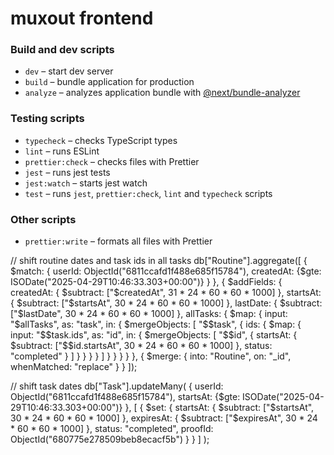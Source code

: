 # muxout frontend

### Build and dev scripts

- `dev` – start dev server
- `build` – bundle application for production
- `analyze` – analyzes application bundle with [@next/bundle-analyzer](https://www.npmjs.com/package/@next/bundle-analyzer)

### Testing scripts

- `typecheck` – checks TypeScript types
- `lint` – runs ESLint
- `prettier:check` – checks files with Prettier
- `jest` – runs jest tests
- `jest:watch` – starts jest watch
- `test` – runs `jest`, `prettier:check`, `lint` and `typecheck` scripts

### Other scripts

- `prettier:write` – formats all files with Prettier


// shift routine dates and task ids in all tasks
db["Routine"].aggregate([
  {
    $match: { userId: ObjectId("6811ccafd1f488e685f15784"), createdAt: {$gte: ISODate("2025-04-29T10:46:33.303+00:00")} }
  },
  {
    $addFields: {
      createdAt: { $subtract: ["$createdAt", 31 * 24 * 60 * 60 * 1000] },
      startsAt: { $subtract: ["$startsAt", 30 * 24 * 60 * 60 * 1000] },
      lastDate: { $subtract: ["$lastDate", 30 * 24 * 60 * 60 * 1000] },
      allTasks: {
        $map: {
          input: "$allTasks",
          as: "task",
          in: {
            $mergeObjects: [
              "$$task",
              {
                ids: {
                  $map: {
                    input: "$$task.ids",
                    as: "id",
                    in: {
                      $mergeObjects: [
                        "$$id",
                        {
                          startsAt: { $subtract: ["$$id.startsAt", 30 * 24 * 60 * 60 * 1000] },
                          status: "completed"
                        }
                      ]
                    }
                  }
                }
              }
            ]
          }
        }
      }
    }
  },
  {
    $merge: {
      into: "Routine",
      on: "_id",
      whenMatched: "replace"
    }
  }
]);

// shift task dates
db["Task"].updateMany(
  { 
    userId: ObjectId("6811ccafd1f488e685f15784"),
    startsAt: {$gte: ISODate("2025-04-29T10:46:33.303+00:00")}
  },
  [
    {
      $set: {
        startsAt: { $subtract: ["$startsAt", 30 * 24 * 60 * 60 * 1000] },
        expiresAt: { $subtract: ["$expiresAt", 30 * 24 * 60 * 60 * 1000] },
        status: "completed",
        proofId: ObjectId("680775e278509beb8ecacf5b")
      }
    }
  ]
);
